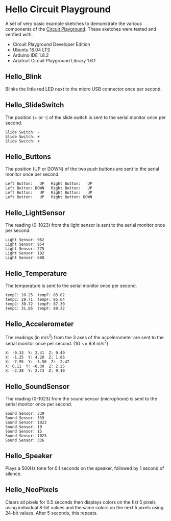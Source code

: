 # Hello Circuit Playground
A set of very basic example sketches to demonstrate the various components
of the [Circuit Playground](https://www.adafruit.com/products/3000).
These sketches were tested and verified with:
* Circuit Playground Developer Edition
* Ubuntu 16.04 LTS
* Arduino IDE 1.8.2
* Adafruit Circuit Playground Library 1.6.1

## Hello_Blink
Blinks the little red LED next to the micro USB connector once per second.

## Hello_SlideSwitch
The position (+ or -) of the slide switch is sent to the serial monitor once
per second.
```
Slide Switch: -
Slide Switch: +
Slide Switch: +
```

## Hello_Buttons
The position (UP or DOWN) of the two push buttons are sent to the serial
monitor once per second.
```
Left Button:   UP   Right Button:   UP
Left Button: DOWN   Right Button:   UP
Left Button:   UP   Right Button:   UP
Left Button:   UP   Right Button: DOWN
```

## Hello_LightSensor
The reading (0-1023) from the light sensor is sent to the serial monitor once
per second.
```
Light Sensor: 962
Light Sensor: 954
Light Sensor: 275
Light Sensor: 192
Light Sensor: 688
```

## Hello_Temperature
The temperature is sent to the serial monitor once per second.
```
tempC: 28.25  tempF: 83.02
tempC: 29.71  tempF: 85.64
tempC: 30.72  tempF: 87.30
tempC: 31.85  tempF: 89.32
```

## Hello_Accelerometer
The readings (in m/s<sup>2</sup>) from the 3 axes of the accelerometer are sent
to the serial monitor once per second. (1G ~= 9.8 m/s<sup>2</sup>)
```
X: -0.33  Y: 2.41  Z: 9.40
X: -1.25  Y: 4.20  Z: 1.86
X: -7.95  Y: -3.50  Z: -2.47
X: 0.11  Y: -8.38  Z: 2.25
X: -2.28  Y: 2.73  Z: 9.10
```

## Hello_SoundSensor
The reading (0-1023) from the sound sensor (microphone) is sent to the serial
monitor once per second.
```
Sound Sensor: 339
Sound Sensor: 339
Sound Sensor: 1023
Sound Sensor: 10
Sound Sensor: 15
Sound Sensor: 1023
Sound Sensor: 336
```

## Hello_Speaker
Plays a 500Hz tone for 0.1 seconds on the speaker, followed by 1 second of
silence.

## Hello_NeoPixels
Clears all pixels for 0.5 seconds then displays colors on the fist 5 pixels
using individual 8-bit values and the same colors on the next 5 pixels using
24-bit values. After 5 seconds, this repeats.
